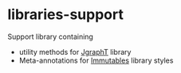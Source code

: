 # libraries-support
Support library containing 
* utility methods for [JgraphT](http://jgrapht.org/javadoc/) library
* Meta-annotations for [Immutables](https://immutables.github.io/) library styles
